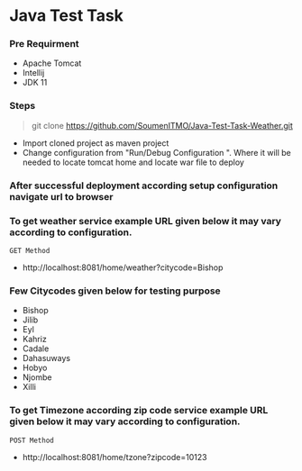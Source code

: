 # Java Test Task

### Pre Requirment
- Apache Tomcat
- Intellij
- JDK 11

### Steps
> git clone https://github.com/SoumenITMO/Java-Test-Task-Weather.git
- Import cloned project as maven project
- Change configuration from "Run/Debug Configuration ". Where it will be needed to locate tomcat home and locate war file
  to deploy
  
### After successful deployment according setup configuration navigate url to browser

### To get weather service example URL given below it may vary according to configuration.
````
GET Method
````
- http://localhost:8081/home/weather?citycode=Bishop

### Few Citycodes given below for testing purpose 
- Bishop
- Jilib
- Eyl
- Kahriz
- Cadale
- Dahasuways
- Hobyo
- Njombe
- Xilli

### To get Timezone according zip code service example URL given below it may vary according to configuration.
````
POST Method
````
- http://localhost:8081/home/tzone?zipcode=10123
